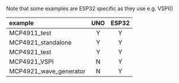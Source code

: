 

Note that some examples are ESP32 specific as they use e.g. VSPI() 

|  example               |  UNO  | ESP32 |
|:-----------------------|:-----:|:-----:|
| MCP4911_test           |   Y   |   Y   |
| MCP4921_standalone     |   Y   |   Y   |
| MCP4921_test           |   Y   |   Y   |
| MCP4921_VSPI           |   N   |   Y   |
| MCP4921_wave_generator |   N   |   Y   |

